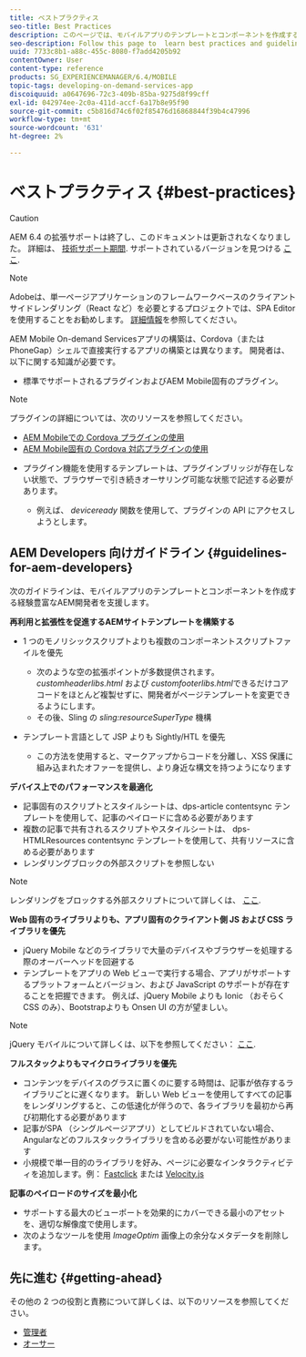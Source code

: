 ```yaml
---
title: ベストプラクティス
seo-title: Best Practices
description: このページでは、モバイルアプリのテンプレートとコンポーネントを作成する経験豊富なAEM開発者向けのベストプラクティスとガイドラインを説明します。
seo-description: Follow this page to  learn best practices and guidelines that will help experienced AEM developers for sites, who want to build mobile app templates and components.
uuid: 7733c8b1-a88c-455c-8080-f7add4205b92
contentOwner: User
content-type: reference
products: SG_EXPERIENCEMANAGER/6.4/MOBILE
topic-tags: developing-on-demand-services-app
discoiquuid: a0647696-72c3-409b-85ba-9275d8f99cff
exl-id: 042974ee-2c0a-411d-accf-6a17b8e95f90
source-git-commit: c5b816d74c6f02f85476d16868844f39b4c47996
workflow-type: tm+mt
source-wordcount: '631'
ht-degree: 2%

---
```


# ベストプラクティス {#best-practices}

>[!CAUTION]
>
>AEM 6.4 の拡張サポートは終了し、このドキュメントは更新されなくなりました。 詳細は、 [技術サポート期間](https://helpx.adobe.com/jp/support/programs/eol-matrix.html). サポートされているバージョンを見つける [ここ](https://experienceleague.adobe.com/docs/?lang=ja).

>[!NOTE]
>
>Adobeは、単一ページアプリケーションのフレームワークベースのクライアントサイドレンダリング（React など）を必要とするプロジェクトでは、SPA Editor を使用することをお勧めします。 [詳細情報](/help/sites-developing/spa-overview.md)を参照してください。

AEM Mobile On-demand Servicesアプリの構築は、Cordova（または PhoneGap）シェルで直接実行するアプリの構築とは異なります。 開発者は、以下に関する知識が必要です。

* 標準でサポートされるプラグインおよびAEM Mobile固有のプラグイン。

>[!NOTE]
>
>プラグインの詳細については、次のリソースを参照してください。
>
>* [AEM Mobileでの Cordova プラグインの使用](https://helpx.adobe.com/digital-publishing-solution/help/cordova-api.html)
>* [AEM Mobile固有の Cordova 対応プラグインの使用](https://helpx.adobe.com/digital-publishing-solution/help/app-runtime-api.html)
>


* プラグイン機能を使用するテンプレートは、プラグインブリッジが存在しない状態で、ブラウザーで引き続きオーサリング可能な状態で記述する必要があります。

   * 例えば、 *deviceready* 関数を使用して、プラグインの API にアクセスしようとします。

## AEM Developers 向けガイドライン {#guidelines-for-aem-developers}

次のガイドラインは、モバイルアプリのテンプレートとコンポーネントを作成する経験豊富なAEM開発者を支援します。

**再利用と拡張性を促進するAEMサイトテンプレートを構築する**

* 1 つのモノリシックスクリプトよりも複数のコンポーネントスクリプトファイルを優先

   * 次のような空の拡張ポイントが多数提供されます。 *customheaderlibs.html* および *customfooterlibs.html*&#x200B;できるだけコアコードをほとんど複製せずに、開発者がページテンプレートを変更できるようにします。
   * その後、Sling の *sling:resourceSuperType* 機構

* テンプレート言語として JSP よりも Sightly/HTL を優先

   * この方法を使用すると、マークアップからコードを分離し、XSS 保護に組み込まれたオファーを提供し、より身近な構文を持つようになります

**デバイス上でのパフォーマンスを最適化**

* 記事固有のスクリプトとスタイルシートは、dps-article contentsync テンプレートを使用して、記事のペイロードに含める必要があります
* 複数の記事で共有されるスクリプトやスタイルシートは、 dps-HTMLResources contentsync テンプレートを使用して、共有リソースに含める必要があります
* レンダリングブロックの外部スクリプトを参照しない

>[!NOTE]
>
>レンダリングをブロックする外部スクリプトについて詳しくは、 [ここ](https://developers.google.com/speed/docs/insights/BlockingJS).

**Web 固有のライブラリよりも、アプリ固有のクライアント側 JS および CSS ライブラリを優先**

* jQuery Mobile などのライブラリで大量のデバイスやブラウザーを処理する際のオーバーヘッドを回避する
* テンプレートをアプリの Web ビューで実行する場合、アプリがサポートするプラットフォームとバージョン、および JavaScript のサポートが存在することを把握できます。 例えば、jQuery Mobile よりも Ionic （おそらく CSS のみ）、Bootstrapよりも Onsen UI の方が望ましい。

>[!NOTE]
>
>jQuery モバイルについて詳しくは、以下を参照してください： [ここ](https://jquerymobile.com/browser-support/1.4/).

**フルスタックよりもマイクロライブラリを優先**

* コンテンツをデバイスのグラスに置くのに要する時間は、記事が依存するライブラリごとに遅くなります。 新しい Web ビューを使用してすべての記事をレンダリングすると、この低速化が伴うので、各ライブラリを最初から再び初期化する必要があります
* 記事がSPA （シングルページアプリ）としてビルドされていない場合、Angularなどのフルスタックライブラリを含める必要がない可能性があります
* 小規模で単一目的のライブラリを好み、ページに必要なインタラクティビティを追加します。例： [Fastclick](https://github.com/ftlabs/fastclick) または [Velocity.js](https://velocityjs.org)

**記事のペイロードのサイズを最小化**

* サポートする最大のビューポートを効果的にカバーできる最小のアセットを、適切な解像度で使用します。
* 次のようなツールを使用 *ImageOptim* 画像上の余分なメタデータを削除します。

## 先に進む {#getting-ahead}

その他の 2 つの役割と責務について詳しくは、以下のリソースを参照してください。

* [管理者](/help/mobile/aem-mobile.md)
* [オーサー](/help/mobile/aem-mobile-on-demand.md)
